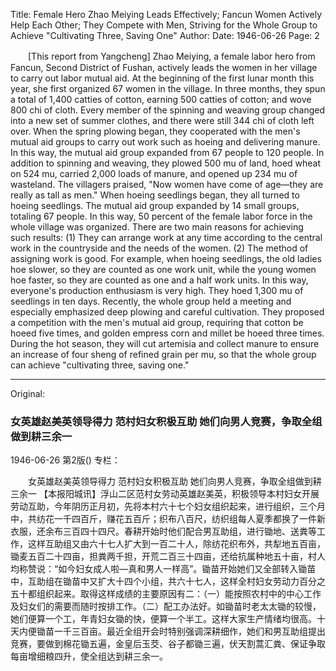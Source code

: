 Title: Female Hero Zhao Meiying Leads Effectively; Fancun Women Actively Help Each Other; They Compete with Men, Striving for the Whole Group to Achieve "Cultivating Three, Saving One"
Author:
Date: 1946-06-26
Page: 2

　　[This report from Yangcheng] Zhao Meiying, a female labor hero from Fancun, Second District of Fushan, actively leads the women in her village to carry out labor mutual aid. At the beginning of the first lunar month this year, she first organized 67 women in the village. In three months, they spun a total of 1,400 catties of cotton, earning 500 catties of cotton; and wove 800 chi of cloth. Every member of the spinning and weaving group changed into a new set of summer clothes, and there were still 344 chi of cloth left over. When the spring plowing began, they cooperated with the men's mutual aid groups to carry out work such as hoeing and delivering manure. In this way, the mutual aid group expanded from 67 people to 120 people. In addition to spinning and weaving, they plowed 500 mu of land, hoed wheat on 524 mu, carried 2,000 loads of manure, and opened up 234 mu of wasteland. The villagers praised, "Now women have come of age—they are really as tall as men." When hoeing seedlings began, they all turned to hoeing seedlings. The mutual aid group expanded by 14 small groups, totaling 67 people. In this way, 50 percent of the female labor force in the whole village was organized. There are two main reasons for achieving such results: (1) They can arrange work at any time according to the central work in the countryside and the needs of the women. (2) The method of assigning work is good. For example, when hoeing seedlings, the old ladies hoe slower, so they are counted as one work unit, while the young women hoe faster, so they are counted as one and a half work units. In this way, everyone's production enthusiasm is very high. They hoed 1,300 mu of seedlings in ten days. Recently, the whole group held a meeting and especially emphasized deep plowing and careful cultivation. They proposed a competition with the men's mutual aid group, requiring that cotton be hoeed five times, and golden empress corn and millet be hoeed three times. During the hot season, they will cut artemisia and collect manure to ensure an increase of four sheng of refined grain per mu, so that the whole group can achieve "cultivating three, saving one."



<hr /> 

Original: 


### 女英雄赵美英领导得力  范村妇女积极互助  她们向男人竞赛，争取全组做到耕三余一

1946-06-26
第2版()
专栏：

　　女英雄赵美英领导得力
    范村妇女积极互助
    她们向男人竞赛，争取全组做到耕三余一
    【本报阳城讯】浮山二区范村女劳动英雄赵美英，积极领导本村妇女开展劳动互助，今年阴历正月初，先将本村六十七个妇女组织起来，进行组织，三个月中，共纺花一千四百斤，赚花五百斤；织布八百尺，纺织组每人夏季都换了一件新衣服，还余布三百四十四尺。春耕开始时他们配合男互助组，进行锄地、送粪等工作，这样互助组又由六十七人扩大到一百二十人，除纺花织布外，共犁地五百亩，锄麦五百二十四亩，担粪两千担，开荒二百三十四亩，还给抗属种地五十亩，村人均称赞说：“如今妇女成人啦—真和男人一样高”。锄苗开始她们又全部转入锄苗中，互助组在锄苗中又扩大十四个小组，共六十七人，这样全村妇女劳动力百分之五十都组织起来。取得这样成绩的主要原因有二：（一）能按照农村中的中心工作及妇女们的需要而随时按排工作。（二）配工办法好。如锄苗时老太太锄的较慢，她们便算一个工，年青妇女锄的快，便算一个半工。这样大家生产情绪均很高。十天内便锄苗一千三百亩。最近全组开会时特别强调深耕细作，她们和男互助组提出竞赛，要做到棉花锄五遍，金皇后玉茭、谷子都锄三遍，伏天割蒿汇粪、保证争取每亩增细粮四升，使全组达到耕三余一。
